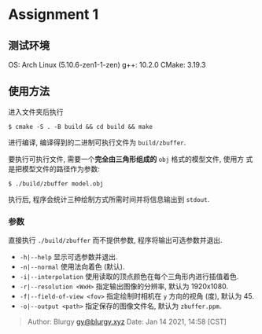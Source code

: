# Assignment 1

## 测试环境

OS: Arch Linux (5.10.6-zen1-1-zen)
g++: 10.2.0
CMake: 3.19.3

## 使用方法

进入文件夹后执行

```shell
$ cmake -S . -B build && cd build && make
```

进行编译, 编译得到的二进制可执行文件为 `build/zbuffer`.

要执行可执行文件, 需要一个**完全由三角形组成的** `obj` 格式的模型文件, 使用方
式是把模型文件的路径作为参数:

```shell
$ ./build/zbuffer model.obj
```

执行后, 程序会统计三种绘制方式所需时间并将信息输出到 `stdout`.

### 参数

直接执行 `./build/zbuffer` 而不提供参数, 程序将输出可选参数并退出.

- `-h|--help` 显示可选参数并退出.
- `-n|--normal` 使用法向着色 (默认).
- `-i|--interpolation` 使用读取的顶点颜色在每个三角形内进行插值着色.
- `-r|--resolution <WxH>` 指定输出图像的分辨率, 默认为 1920x1080.
- `-f|--field-of-view <fov>` 指定绘制时相机在 `y` 方向的视角 (度), 默认为 45.
- `-o|--output <path>` 指定保存的图像文件名, 默认为 `zbuffer.ppm`.

> Author: Blurgy <gy@blurgy.xyz>
> Date:   Jan 14 2021, 14:58 [CST]
